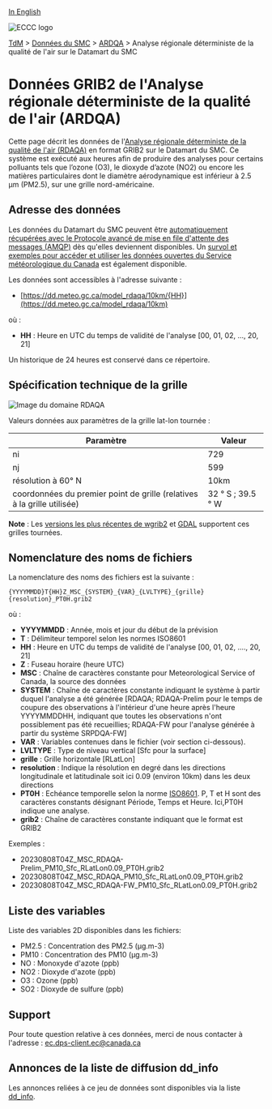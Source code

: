 [In English](readme_rdaqa-datamart_en.md)

![ECCC logo](../../img_eccc-logo.png)

[TdM](../../readme_fr.md) > [Données du SMC](../readme_fr.md) > [ARDQA](readme_rdaqa_fr.md) > Analyse régionale déterministe de la qualité de l'air sur le Datamart du SMC

# Données GRIB2 de l'Analyse régionale déterministe de la qualité de l'air (ARDQA)

Cette page décrit les données de l'[Analyse régionale déterministe de la qualité de l'air (RDAQA)](readme_rdaqa_fr.md) en format GRIB2 sur le Datamart du SMC. Ce système est exécuté aux heures afin de produire des analyses pour certains polluants tels que l’ozone (O3), le dioxyde d’azote (NO2) ou encore les matières particulaires dont le diamètre aérodynamique est inférieur à 2.5 μm (PM2.5), sur une grille nord-américaine.

## Adresse des données 

Les données du Datamart du SMC peuvent être [automatiquement récupérées avec le Protocole avancé de mise en file d'attente des messages (AMQP)](../../msc-datamart/amqp_fr.md) dès qu'elles deviennent disponibles. Un [survol et exemples pour accéder et utiliser les données ouvertes du Service météorologique du Canada](../../usage/readme_fr.md) est également disponible.

Les données sont accessibles à l'adresse suivante :

* [https://dd.meteo.gc.ca/model_rdaqa/10km/{HH}](https://dd.meteo.gc.ca/model_rdaqa/10km)

où :

* __HH__ : Heure en UTC du temps de validité de l'analyse [00, 01, 02, ..., 20, 21]

Un historique de 24 heures est conservé dans ce répertoire.

## Spécification technique de la grille  

![Image du domaine RDAQA](https://collaboration.cmc.ec.gc.ca/cmc/cmos/public_doc/msc-data/nwp_raqdps-fw/grille_raqdps-fw.png)

Valeurs données aux paramètres de la grille lat-lon tournée :

| Paramètre | Valeur |
| ------ | ------ |
| ni | 729 |
| nj | 599 | 
| résolution à 60° N | 10km |
| coordonnées du premier point de grille (relatives à la grille utilisée) | 32 ° S ; 39.5 ° W | 

__Note__ : Les [versions les plus récentes de wgrib2](https://www.cpc.ncep.noaa.gov/products/wesley/wgrib2/update_2.0.8.html) et [GDAL](https://gdal.org/) supportent ces grilles tournées. 

## Nomenclature des noms de fichiers 

La nomenclature des noms des fichiers est la suivante :

`{YYYYMMDD}T{HH}Z_MSC_{SYSTEM}_{VAR}_{LVLTYPE}_{grille}{resolution}_PT0H.grib2`

où :

* __YYYYMMDD__ : Année, mois et jour du début de la prévision
* __T__ : Délimiteur temporel selon les normes ISO8601
* __HH__ : Heure en UTC du temps de validité de l'analyse [00, 01, 02, ...., 20, 21] 
* __Z__ : Fuseau horaire (heure UTC)
* __MSC__ : Chaîne de caractères constante pour Meteorological Service of Canada, la source des données
* __SYSTEM__ : Chaîne de caractères constante indiquant le système à partir duquel l'analyse a été générée [RDAQA; RDAQA-Prelim pour le temps de coupure des observations à l'intérieur d'une heure après l'heure YYYYMMDDHH, indiquant que toutes les observations n'ont possiblement pas été recueillies; RDAQA-FW pour l'analyse générée à partir du système SRPDQA-FW]
* __VAR__ : Variables contenues dans le fichier (voir section ci-dessous).
* __LVLTYPE__ : Type de niveau vertical [Sfc pour la surface]
* __grille__ : Grille horizontale [RLatLon]
* __resolution__ : Indique la résolution en degré dans les directions longitudinale et latitudinale soit ici 0.09 (environ 10km) dans les deux directions
* __PT0H__ : Echéance temporelle selon la norme [ISO8601](https://en.wikipedia.org/wiki/ISO_8601). P, T et H sont des caractères constants désignant Période, Temps et Heure. Ici,PT0H indique une analyse.
* __grib2__ : Chaîne de caractères constante indiquant que le format est GRIB2

Exemples :

* 20230808T04Z_MSC_RDAQA-Prelim_PM10_Sfc_RLatLon0.09_PT0H.grib2
* 20230808T04Z_MSC_RDAQA_PM10_Sfc_RLatLon0.09_PT0H.grib2
* 20230808T04Z_MSC_RDAQA-FW_PM10_Sfc_RLatLon0.09_PT0H.grib2

## Liste des variables

Liste des variables 2D disponibles dans les fichiers:

* PM2.5 : Concentration des PM2.5 (&mu;g.m-3)
* PM10 : Concentration des PM10 (&mu;g.m-3)
* NO : Monoxyde d'azote (ppb)
* NO2 : Dioxyde d'azote (ppb)
* O3 : Ozone (ppb)
* SO2 : Dioxyde de sulfure (ppb)

## Support

Pour toute question relative à ces données, merci de nous contacter à l'adresse : [ec.dps-client.ec@canada.ca](mailto:ec.dps-client.ec@canada.ca)

## Annonces de la liste de diffusion dd_info 

Les annonces reliées à ce jeu de données sont disponibles via la liste [dd_info](https://lists.ec.gc.ca/cgi-bin/mailman/listinfo/dd_info).

